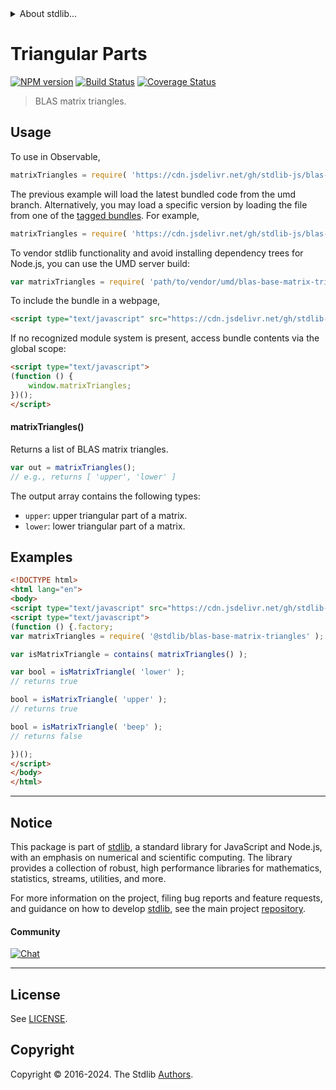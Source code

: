 <!--

@license Apache-2.0

Copyright (c) 2024 The Stdlib Authors.

Licensed under the Apache License, Version 2.0 (the "License");
you may not use this file except in compliance with the License.
You may obtain a copy of the License at

   http://www.apache.org/licenses/LICENSE-2.0

Unless required by applicable law or agreed to in writing, software
distributed under the License is distributed on an "AS IS" BASIS,
WITHOUT WARRANTIES OR CONDITIONS OF ANY KIND, either express or implied.
See the License for the specific language governing permissions and
limitations under the License.

-->


<details>
  <summary>
    About stdlib...
  </summary>
  <p>We believe in a future in which the web is a preferred environment for numerical computation. To help realize this future, we've built stdlib. stdlib is a standard library, with an emphasis on numerical and scientific computation, written in JavaScript (and C) for execution in browsers and in Node.js.</p>
  <p>The library is fully decomposable, being architected in such a way that you can swap out and mix and match APIs and functionality to cater to your exact preferences and use cases.</p>
  <p>When you use stdlib, you can be absolutely certain that you are using the most thorough, rigorous, well-written, studied, documented, tested, measured, and high-quality code out there.</p>
  <p>To join us in bringing numerical computing to the web, get started by checking us out on <a href="https://github.com/stdlib-js/stdlib">GitHub</a>, and please consider <a href="https://opencollective.com/stdlib">financially supporting stdlib</a>. We greatly appreciate your continued support!</p>
</details>

# Triangular Parts

[![NPM version][npm-image]][npm-url] [![Build Status][test-image]][test-url] [![Coverage Status][coverage-image]][coverage-url] <!-- [![dependencies][dependencies-image]][dependencies-url] -->

> BLAS matrix triangles.

<!-- Section to include introductory text. Make sure to keep an empty line after the intro `section` element and another before the `/section` close. -->

<section class="intro">

</section>

<!-- /.intro -->

<!-- Package usage documentation. -->



<section class="usage">

## Usage

To use in Observable,

```javascript
matrixTriangles = require( 'https://cdn.jsdelivr.net/gh/stdlib-js/blas-base-matrix-triangles@umd/browser.js' )
```
The previous example will load the latest bundled code from the umd branch. Alternatively, you may load a specific version by loading the file from one of the [tagged bundles](https://github.com/stdlib-js/blas-base-matrix-triangles/tags). For example,

```javascript
matrixTriangles = require( 'https://cdn.jsdelivr.net/gh/stdlib-js/blas-base-matrix-triangles@v0.0.2-umd/browser.js' )
```

To vendor stdlib functionality and avoid installing dependency trees for Node.js, you can use the UMD server build:

```javascript
var matrixTriangles = require( 'path/to/vendor/umd/blas-base-matrix-triangles/index.js' )
```

To include the bundle in a webpage,

```html
<script type="text/javascript" src="https://cdn.jsdelivr.net/gh/stdlib-js/blas-base-matrix-triangles@umd/browser.js"></script>
```

If no recognized module system is present, access bundle contents via the global scope:

```html
<script type="text/javascript">
(function () {
    window.matrixTriangles;
})();
</script>
```

#### matrixTriangles()

Returns a list of BLAS matrix triangles.

```javascript
var out = matrixTriangles();
// e.g., returns [ 'upper', 'lower' ]
```

The output array contains the following types:

-   `upper`: upper triangular part of a matrix.
-   `lower`: lower triangular part of a matrix.

</section>

<!-- /.usage -->

<!-- Package usage notes. Make sure to keep an empty line after the `section` element and another before the `/section` close. -->

<section class="notes">

</section>

<!-- /.notes -->

<!-- Package usage examples. -->

<section class="examples">

## Examples

<!-- eslint no-undef: "error" -->

```html
<!DOCTYPE html>
<html lang="en">
<body>
<script type="text/javascript" src="https://cdn.jsdelivr.net/gh/stdlib-js/array-base-assert-contains@umd/browser.js"></script>
<script type="text/javascript">
(function () {.factory;
var matrixTriangles = require( '@stdlib/blas-base-matrix-triangles' );

var isMatrixTriangle = contains( matrixTriangles() );

var bool = isMatrixTriangle( 'lower' );
// returns true

bool = isMatrixTriangle( 'upper' );
// returns true

bool = isMatrixTriangle( 'beep' );
// returns false

})();
</script>
</body>
</html>
```

</section>

<!-- /.examples -->

<!-- C interface documentation. -->



<!-- Section to include cited references. If references are included, add a horizontal rule *before* the section. Make sure to keep an empty line after the `section` element and another before the `/section` close. -->

<section class="references">

</section>

<!-- /.references -->

<!-- Section for related `stdlib` packages. Do not manually edit this section, as it is automatically populated. -->

<section class="related">

</section>

<!-- /.related -->

<!-- Section for all links. Make sure to keep an empty line after the `section` element and another before the `/section` close. -->


<section class="main-repo" >

* * *

## Notice

This package is part of [stdlib][stdlib], a standard library for JavaScript and Node.js, with an emphasis on numerical and scientific computing. The library provides a collection of robust, high performance libraries for mathematics, statistics, streams, utilities, and more.

For more information on the project, filing bug reports and feature requests, and guidance on how to develop [stdlib][stdlib], see the main project [repository][stdlib].

#### Community

[![Chat][chat-image]][chat-url]

---

## License

See [LICENSE][stdlib-license].


## Copyright

Copyright &copy; 2016-2024. The Stdlib [Authors][stdlib-authors].

</section>

<!-- /.stdlib -->

<!-- Section for all links. Make sure to keep an empty line after the `section` element and another before the `/section` close. -->

<section class="links">

[npm-image]: http://img.shields.io/npm/v/@stdlib/blas-base-matrix-triangles.svg
[npm-url]: https://npmjs.org/package/@stdlib/blas-base-matrix-triangles

[test-image]: https://github.com/stdlib-js/blas-base-matrix-triangles/actions/workflows/test.yml/badge.svg?branch=v0.0.2
[test-url]: https://github.com/stdlib-js/blas-base-matrix-triangles/actions/workflows/test.yml?query=branch:v0.0.2

[coverage-image]: https://img.shields.io/codecov/c/github/stdlib-js/blas-base-matrix-triangles/main.svg
[coverage-url]: https://codecov.io/github/stdlib-js/blas-base-matrix-triangles?branch=main

<!--

[dependencies-image]: https://img.shields.io/david/stdlib-js/blas-base-matrix-triangles.svg
[dependencies-url]: https://david-dm.org/stdlib-js/blas-base-matrix-triangles/main

-->

[chat-image]: https://img.shields.io/gitter/room/stdlib-js/stdlib.svg
[chat-url]: https://app.gitter.im/#/room/#stdlib-js_stdlib:gitter.im

[stdlib]: https://github.com/stdlib-js/stdlib

[stdlib-authors]: https://github.com/stdlib-js/stdlib/graphs/contributors

[umd]: https://github.com/umdjs/umd
[es-module]: https://developer.mozilla.org/en-US/docs/Web/JavaScript/Guide/Modules

[deno-url]: https://github.com/stdlib-js/blas-base-matrix-triangles/tree/deno
[deno-readme]: https://github.com/stdlib-js/blas-base-matrix-triangles/blob/deno/README.md
[umd-url]: https://github.com/stdlib-js/blas-base-matrix-triangles/tree/umd
[umd-readme]: https://github.com/stdlib-js/blas-base-matrix-triangles/blob/umd/README.md
[esm-url]: https://github.com/stdlib-js/blas-base-matrix-triangles/tree/esm
[esm-readme]: https://github.com/stdlib-js/blas-base-matrix-triangles/blob/esm/README.md
[branches-url]: https://github.com/stdlib-js/blas-base-matrix-triangles/blob/main/branches.md

[stdlib-license]: https://raw.githubusercontent.com/stdlib-js/blas-base-matrix-triangles/main/LICENSE

</section>

<!-- /.links -->
